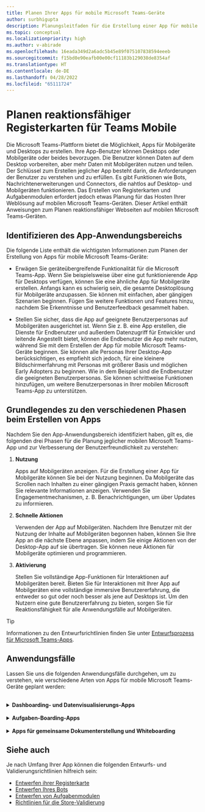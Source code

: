 ```yaml
---
title: Planen Ihrer Apps für mobile Microsoft Teams-Geräte
author: surbhigupta
description: Planungsleitfaden für die Erstellung einer App für mobile Microsoft Teams-Geräte
ms.topic: conceptual
ms.localizationpriority: high
ms.author: v-abirade
ms.openlocfilehash: 16eada349d2a6adc5b45e89f075107838594eeeb
ms.sourcegitcommit: f15bd0e90eafb00e00cf11183b129038de8354af
ms.translationtype: HT
ms.contentlocale: de-DE
ms.lasthandoff: 04/28/2022
ms.locfileid: "65111724"
---
```

# <a name="plan-responsive-tabs-for-teams-mobile"></a>Planen reaktionsfähiger Registerkarten für Teams Mobile

 Die Microsoft Teams-Plattform bietet die Möglichkeit, Apps für Mobilgeräte und Desktops zu erstellen. Ihre App-Benutzer können Desktops oder Mobilgeräte oder beides bevorzugen. Die Benutzer können Daten auf dem Desktop vorbereiten, aber mehr Daten mit Mobilgeräten nutzen und teilen. Der Schlüssel zum Erstellen jeglicher App besteht darin, die Anforderungen der Benutzer zu verstehen und zu erfüllen. Es gibt Funktionen wie Bots, Nachrichtenerweiterungen und Connectors, die nahtlos auf Desktop- und Mobilgeräten funktionieren. Das Erstellen von Registerkarten und Aufgabenmodulen erfordert jedoch etwas Planung für das Hosten Ihrer Weblösung auf mobilen Microsoft Teams-Geräten. Dieser Artikel enthält Anweisungen zum Planen reaktionsfähiger Webseiten auf mobilen Microsoft Teams-Geräten.

## <a name="identify-apps-scope"></a>Identifizieren des App-Anwendungsbereichs

Die folgende Liste enthält die wichtigsten Informationen zum Planen der Erstellung von Apps für mobile Microsoft Teams-Geräte:

* Erwägen Sie geräteübergreifende Funktionalität für die Microsoft Teams-App. Wenn Sie beispielsweise über eine gut funktionierende App für Desktops verfügen, können Sie eine ähnliche App für Mobilgeräte erstellen. Anfangs kann es schwierig sein, die gesamte Desktoplösung für Mobilgeräte anzupassen. Sie können mit einfachen, aber gängigen Szenarien beginnen. Fügen Sie weitere Funktionen und Features hinzu, nachdem Sie Erkenntnisse und Benutzerfeedback gesammelt haben.

* Stellen Sie sicher, dass die App auf geeignete Benutzerpersonas auf Mobilgeräten ausgerichtet ist. Wenn Sie z. B. eine App erstellen, die Dienste für Endbenutzer und außerdem Datenzugriff für Entwickler und leitende Angestellt bietet, können die Endbenutzer die App mehr nutzen, während Sie mit dem Erstellen der App für mobile Microsoft Teams-Geräte beginnen. Sie können alle Personas Ihrer Desktop-App berücksichtigen, es empfiehlt sich jedoch, für eine kleinere Bildschirmerfahrung mit Personas mit größerer Basis und möglichen Early Adopters zu beginnen. Wie in dem Beispiel sind die Endbenutzer die geeigneten Benutzerpersonas. Sie können schrittweise Funktionen hinzufügen, um weitere Benutzerpersonas in Ihrer mobilen Microsoft Teams-App zu unterstützen.

## <a name="understand-different-stages-to-build-apps"></a>Grundlegendes zu den verschiedenen Phasen beim Erstellen von Apps

Nachdem Sie den App-Anwendungsbereich identifiziert haben, gilt es, die folgenden drei Phasen für die Planung jeglicher mobilen Microsoft Teams-App und zur Verbesserung der Benutzerfreundlichkeit zu verstehen:

1. **Nutzung**

   Apps auf Mobilgeräten anzeigen. Für die Erstellung einer App für Mobilgeräte können Sie bei der Nutzung beginnen. Da Mobilgeräte das Scrollen nach Inhalten zu einer gängigen Praxis gemacht haben, können Sie relevante Informationen anzeigen. Verwenden Sie Engagementmechanismen, z. B. Benachrichtigungen, um über Updates zu informieren.

2. **Schnelle Aktionen**

   Verwenden der App auf Mobilgeräten. Nachdem Ihre Benutzer mit der Nutzung der Inhalte auf Mobilgeräten begonnen haben, können Sie Ihre App an die nächste Ebene anpassen, indem Sie einige Aktionen von der Desktop-App auf sie übertragen. Sie können neue Aktionen für Mobilgeräte optimieren und programmieren.

3. **Aktivierung**

   Stellen Sie vollständige App-Funktionen für Interaktionen auf Mobilgeräten bereit. Bieten Sie für Interaktionen mit Ihrer App auf Mobilgeräten eine vollständige immersive Benutzererfahrung, die entweder so gut oder noch besser als jene auf Desktops ist. Um den Nutzern eine gute Benutzererfahrung zu bieten, sorgen Sie für Reaktionsfähigkeit für alle Anwendungsfälle auf Mobilgeräten.

> [!TIP]
> Informationen zu den Entwurfsrichtlinien finden Sie unter [Entwurfsprozess für Microsoft Teams-Apps](design-teams-app-process.md).

## <a name="use-cases"></a>Anwendungsfälle

Lassen Sie uns die folgenden Anwendungsfälle durchgehen, um zu verstehen, wie verschiedene Arten von Apps für mobile Microsoft Teams-Geräte geplant werden:

<br>

<details>

<summary><b>Dashboarding- und Datenvisualisierungs-Apps</b></summary>

Lernen Sie, wie Sie dynamische Registerkarten für Dashboarding- und Datenvisualisierungs-Apps auf der Microsoft Teams-Plattform für Mobilgeräte planen.

Nutzung:

In der ersten Phase können Sie die grundlegendste Nutzungsumgebung implementieren, um Daten anzuzeigen. Der Zweck jeder App in der Domäne besteht darin, Daten zu visualisieren. In Ihrer App können Sie zuletzt auf dem Desktop angezeigte Visualisierungen oder eine Liste aller autorisierten Diagramme für die Benutzer anzeigen. Nach dem Erstellen von Dashboards auf dem Desktop können Benutzer über Mobilgeräte auf die Informationen zugreifen. Sie können eine vom Benutzer ausgewählte detaillierte Ansicht eines beliebigen Diagramms als erweiterte Ansicht auf Ihren Registerkarten oder mithilfe von Aufgabenmodulen anzeigen.

Die folgenden Informationen können ebenfalls angezeigt werden:

* Dashboards und Zusammenfassungen
* Visualisierte Daten, Karten und Infografiken
* Diagramme, Grafiken und Tabellen

![Nutzung von Dashboarding- und Datenvisualisierungs-Apps](../../assets/images/app-fundamentals/dashboarding-and-data-visualization-apps-consumption.png)

Schnelle Aktionen:

In der zweiten Phase können die Benutzer über die Desktopversion an den vorhandenen Diagrammen und visuellen Elementen arbeiten. Sie können die folgenden Aktionen einbinden:

* Inhalte durchsuchen
* Filtern von Daten
* Erstellen von Lesezeichen

![Dashboarding- und Datenvisualisierungs-Apps – schnelle Aktionen](../../assets/images/app-fundamentals/dashboarding-and-data-visualization-apps-quick-actions.png)

Aktivierung:

In der dritten Phase können Benutzer Inhalte wie Diagramme und Grafiken von Grund auf neu erstellen. Stellen Sie sicher, alle Funktionen in Ihre App für Mobilgeräte zu übertragen. Sie können z. B. Aufgabenmodule verwenden, um den Zugang zu bestimmten Datenelementen mit detaillierten Ansichten zu erleichtern.

Sie können Benutzern folgende Zugriffsoptionen bieten:

* Titel und Beschreibung ändern
* Einfügen von Datenelementen zum Erstellen von Visualisierungen
* Freigeben von Visualisierungen in einem Kanal oder Gruppenchat

![Aktivieren von Dashboarding- und Datenvisualisierungs-Apps – Aktivierung](../../assets/images/app-fundamentals/dashboarding-and-data-visualization-apps-enablement.png)

<br>

</details>

<br>

<details>

<summary><b>Aufgaben-Boarding-Apps</b></summary>

Lernen Sie, wie Sie dynamische Registerkarten für Aufgaben-Boarding-Apps auf der Microsoft Teams-Plattform für Mobilgeräte planen.

Nutzung:

In der ersten Phase kann Ihre App dem Benutzer die Liste der Aufgaben in einem vertikalen Stapel anzeigen. Stellen Sie bei mehreren Kategorien von Aufgaben – z. B. **Vorgeschlagen**, **Aktiv** und **Geschlossen** – Filter zum Anzeigen gruppierter Aufgaben oder als Überschriften bereit, um die gruppierten Aufgaben anzuzeigen.

![Aufgaben-Boarding-Apps – Nutzung](../../assets/images/app-fundamentals/taskboarding-apps-consumption.png)

Schnelle Aktionen:

In der zweiten Phase können Sie den Benutzern folgende Zugriffoptionen in der App bieten:

* Erstellen von Aufgaben oder Elementen mit Pflichtfeldern, um die kognitive Belastung der Benutzer zu verringern
* Ändern des Board-Typs oder der Ansicht
* Überprüfen von Aufgaben durch Erweitern der Ansicht
* Verwenden von Aufgabenmodulen zum Anzeigen einer detaillierten Ansicht
* Verschieben der Aufgaben in verschiedene Kategorien
* Freigeben relevanter Aufgaben in Chats und Kanälen über E-Mails und Aktivitätsfeeds

![Aufgaben-Boarding-Apps – Schnelle Aktionen](../../assets/images/app-fundamentals/taskboarding-apps-quick-actions.png)

Aktivierung:

In der dritten Phase können Sie die Benutzererfahrung um die folgenden Aktivitäten erweitern:

* Hinzufügen neuer Projekte und Boards
* Hinzufügen und Ändern verschiedener Kategorien, z. B. **Vorgeschlagen**, **Aktiv** und **Geschlossen**
* Konfigurieren der Aufgaben für Kommentare, Anlagen und andere komplexe Features

![Aufgaben-Boarding-Apps – Aktivierung](../../assets/images/app-fundamentals/taskboarding-apps-enablement.png)
<br>

</details>

<br>

<details>

<summary><b>Apps für gemeinsame Dokumenterstellung und Whiteboarding</b></summary>

Lernen Sie, wie Sie dynamische Registerkarten für Apps für die gemeinsame Dokumenterstellung und das Whiteboarding auf der Microsoft Teams-Plattform für Mobilgeräte planen.

Nutzung:

In der ersten Phase können Sie eine Desktoplösung in Betracht ziehen, um die Inhalte und Ressourcen in Ihrer App anzuzeigen.  Sie können die folgenden Funktionen anzeigen:

* Kommentare oder Feedback
* Vergrößern oder Verkleinern
* Aktueller Status oder Fortschritt eines ausstehenden Dokuments

![Apps für gemeinsame Dokumenterstellung und Whiteboarding – Nutzung](../../assets/images/app-fundamentals/coauthoring-and-whiteboarding-apps-consumption.png)

Schnelle Aktionen:

In der zweiten Phase können Sie die folgenden Aktionen einführen:

* Erstellen eines neuen Boards für die Zusammenarbeit oder neuer Dokumente zum Signieren
* Freigeben von Boards intern und auch für Gäste
* Konfigurieren von Administratorberechtigungen

> [!TIP]
> Sie machen Aktionen verfügbar, die auf den kleinen Bildschirmen einfach angezeigt werden können.

![Apps für gemeinsame Dokumenterstellung und Whiteboarding – schnelle Aktionen](../../assets/images/app-fundamentals/coauthoring-and-whiteboarding-apps-quick-actions.png)

Aktivierung:

Stellen Sie in der dritten Phase ihren Benutzern eine vollständige Lösung bereit. Sie können die Benutzererfahrung um die folgenden Aktivitäten erweitern:

* Hinzufügen von Text, Formen und schnellen Notizen
* Navigieren in Inhalten
* Hinzufügen von Ebenen und Filtern
* Löschen, Rückgängigmachen und Wiederholen von Vorgängen
* Zugreifen auf Kamera und Mikrofon mit JS SDK-APIs. Weitere Informationen zu Gerätefunktionen finden Sie in der [Übersicht über Gerätefunktionen](../device-capabilities/device-capabilities-overview.md).

![Apps für gemeinsame Dokumenterstellung und Whiteboarding – Aktivierung](../../assets/images/app-fundamentals/coauthoring-and-whiteboarding-apps-enablement.png)

<br>

</details>

## <a name="see-also"></a>Siehe auch

Je nach Umfang Ihrer App können die folgenden Entwurfs- und Validierungsrichtlinien hilfreich sein:

* [Entwerfen ihrer Registerkarte](../../tabs/design/tabs.md)
* [Entwerfen Ihres Bots](../../bots/design/bots.md)
* [Entwerfen von Aufgabenmodulen](../..//task-modules-and-cards/task-modules/design-teams-task-modules.md)
* [Richtlinien für die Store-Validierung](../deploy-and-publish/appsource/prepare/teams-store-validation-guidelines.md)
